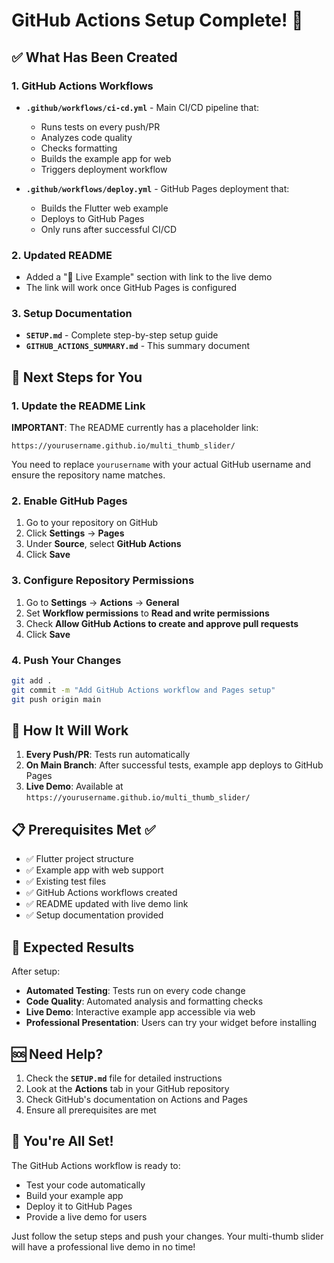 # GitHub Actions Setup Complete! 🎉

## ✅ What Has Been Created

### 1. GitHub Actions Workflows
- **`.github/workflows/ci-cd.yml`** - Main CI/CD pipeline that:
  - Runs tests on every push/PR
  - Analyzes code quality
  - Checks formatting
  - Builds the example app for web
  - Triggers deployment workflow

- **`.github/workflows/deploy.yml`** - GitHub Pages deployment that:
  - Builds the Flutter web example
  - Deploys to GitHub Pages
  - Only runs after successful CI/CD

### 2. Updated README
- Added a "🚀 Live Example" section with link to the live demo
- The link will work once GitHub Pages is configured

### 3. Setup Documentation
- **`SETUP.md`** - Complete step-by-step setup guide
- **`GITHUB_ACTIONS_SUMMARY.md`** - This summary document

## 🚀 Next Steps for You

### 1. Update the README Link
**IMPORTANT**: The README currently has a placeholder link:
```
https://yourusername.github.io/multi_thumb_slider/
```

You need to replace `yourusername` with your actual GitHub username and ensure the repository name matches.

### 2. Enable GitHub Pages
1. Go to your repository on GitHub
2. Click **Settings** → **Pages**
3. Under **Source**, select **GitHub Actions**
4. Click **Save**

### 3. Configure Repository Permissions
1. Go to **Settings** → **Actions** → **General**
2. Set **Workflow permissions** to **Read and write permissions**
3. Check **Allow GitHub Actions to create and approve pull requests**
4. Click **Save**

### 4. Push Your Changes
```bash
git add .
git commit -m "Add GitHub Actions workflow and Pages setup"
git push origin main
```

## 🔄 How It Will Work

1. **Every Push/PR**: Tests run automatically
2. **On Main Branch**: After successful tests, example app deploys to GitHub Pages
3. **Live Demo**: Available at `https://yourusername.github.io/multi_thumb_slider/`

## 📋 Prerequisites Met ✅

- ✅ Flutter project structure
- ✅ Example app with web support
- ✅ Existing test files
- ✅ GitHub Actions workflows created
- ✅ README updated with live demo link
- ✅ Setup documentation provided

## 🎯 Expected Results

After setup:
- **Automated Testing**: Tests run on every code change
- **Code Quality**: Automated analysis and formatting checks
- **Live Demo**: Interactive example app accessible via web
- **Professional Presentation**: Users can try your widget before installing

## 🆘 Need Help?

1. Check the **`SETUP.md`** file for detailed instructions
2. Look at the **Actions** tab in your GitHub repository
3. Check GitHub's documentation on Actions and Pages
4. Ensure all prerequisites are met

## 🎉 You're All Set!

The GitHub Actions workflow is ready to:
- Test your code automatically
- Build your example app
- Deploy it to GitHub Pages
- Provide a live demo for users

Just follow the setup steps and push your changes. Your multi-thumb slider will have a professional live demo in no time!